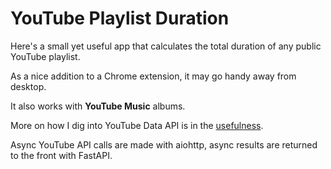 # YouTube Playlist Duration

Here's a small yet useful app that calculates the total duration of any public YouTube playlist.

As a nice addition to a Chrome extension, it may go handy away from desktop.

It also works with **YouTube Music** albums.

More on how I dig into YouTube Data API is in the [usefulness](https://github.com/tvey/usefulness/tree/main/external_apis/youtube_data_api).

Async YouTube API calls are made with aiohttp, async results are returned to the front with FastAPI.
